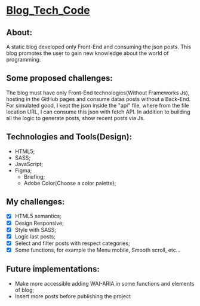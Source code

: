 # [Blog_Tech_Code](https://gabrielwolf-dev.github.io/Blog_Tech_Code/)
 
 ## About:
 A static blog developed only Front-End and consuming the json posts.
 This blog promotes the user to gain new knowledge about the world of programming.

## Some proposed challenges:
The blog must have only Front-End technologies(Without Frameworks Js), hosting in the GitHub pages and consume datas posts without a Back-End.
For simulated good, I kept the json inside the "api" file, where from the file location URL, I can consume this json with fetch API.
In addition to building all the logic to generate posts, show recent posts via Js.

## Technologies and Tools(Design):
* HTML5;
* SASS;
* JavaScript;
* Figma;
  * Briefing;
  * Adobe Color(Choose a color palette);

## My challenges:
- [x] HTML5 semantics;
- [x] Design Responsive;
- [x] Style with SASS;
- [x] Logic last posts;
- [x] Select and filter posts with respect categories;
- [x] Some functions, for example the Menu mobile, Smooth scroll, etc...

## Future implementations:
* Make more accessible adding WAI-ARIA in some functions and elements of blog;
* Insert more posts before publishing the project
